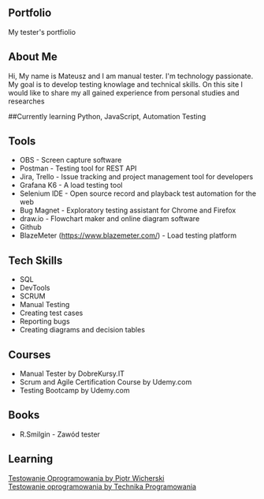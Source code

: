 ## Portfolio

My tester's portfiolio

## About Me 
Hi, My name is Mateusz and I am manual tester. I'm technology passionate. My goal is to develop testing knowlage and technical skills. On this site I would like to share my all gained experience from personal studies and researches

##Currently learning 
Python, JavaScript, Automation Testing

## Tools 
* OBS - Screen capture software
* Postman - Testing tool for REST API
* Jira, Trello - Issue tracking and project management tool for developers
* Grafana K6 - A load testing tool
* Selenium IDE - Open source record and playback test automation for the web
* Bug Magnet - Exploratory testing assistant for Chrome and Firefox
* draw.io - Flowchart maker and online diagram software
* Github
* BlazeMeter (https://www.blazemeter.com/) - Load testing platform

## Tech Skills 
* SQL
* DevTools
* SCRUM
* Manual Testing 
* Creating test cases
* Reporting bugs
* Creating diagrams and decision tables

## Courses 
* Manual Tester by DobreKursy.IT
* Scrum and Agile Certification Course by Udemy.com
* Testing Bootcamp by Udemy.com

## Books 
* R.Smilgin - Zawód tester

## Learning 
[Testowanie Oprogramowania by Piotr Wicherski](https://pwicherski.gitbook.io/testowanie-oprogramowania/) <br/>
[Testowanie oprogramowania by Technika Programowania](https://www.youtube.com/playlist?list=PL7NAC-bkGBcG2Nv7NiejNgm43SKR7Leq9)
